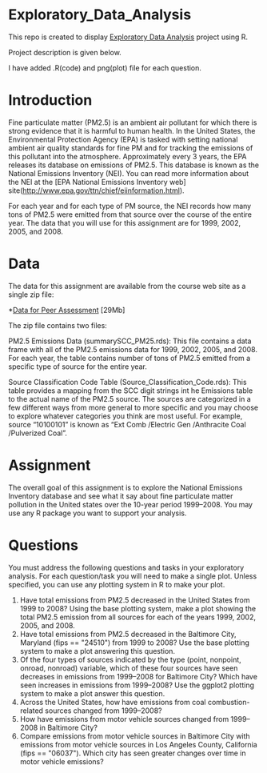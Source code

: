Exploratory_Data_Analysis
=========================

This repo is created to display [Exploratory Data Analysis](https://class.coursera.org/exdata-004) project using R.

Project description is given below.

I have added .R(code) and png(plot) file for each question.

Introduction
==========

Fine particulate matter (PM2.5) is an ambient air pollutant for which there is strong evidence that it is harmful to human health. In the United States, the Environmental Protection Agency (EPA) is tasked with setting national ambient air quality standards for fine PM and for tracking the emissions of this pollutant into the atmosphere. Approximately every 3 years, the EPA releases its database on emissions of PM2.5. This database is known as the National Emissions Inventory (NEI). You can read more information about the NEI at the [EPA National Emissions Inventory web] site(http://www.epa.gov/ttn/chief/eiinformation.html).

For each year and for each type of PM source, the NEI records how many tons of PM2.5 were emitted from that source over the course of the entire year. The data that you will use for this assignment are for 1999, 2002, 2005, and 2008.

Data
====
The data for this assignment are available from the course web site as a single zip file:

*[Data for Peer Assessment](https://d396qusza40orc.cloudfront.net/exdata%2Fdata%2FNEI_data.zip) [29Mb]

The zip file contains two files:

PM2.5 Emissions Data (summarySCC_PM25.rds): This file contains a data frame with all of the PM2.5 emissions data for 1999, 2002, 2005, and 2008. For each year, the table contains number of tons of PM2.5 emitted from a specific type of source for the entire year.

Source Classification Code Table (Source_Classification_Code.rds): This table provides a mapping from the SCC digit strings int he Emissions table to the actual name of the PM2.5 source. The sources are categorized in a few different ways from more general to more specific and you may choose to explore whatever categories you think are most useful. For example, source “10100101” is known as “Ext Comb /Electric Gen /Anthracite Coal /Pulverized Coal”.

Assignment
==========

The overall goal of this assignment is to explore the National Emissions Inventory database and see what it say about fine particulate matter pollution in the United states over the 10-year period 1999–2008. You may use any R package you want to support your analysis.

Questions
=========
You must address the following questions and tasks in your exploratory analysis. For each question/task you will need to make a single plot. Unless specified, you can use any plotting system in R to make your plot.

<ol>
<li>Have total emissions from PM2.5 decreased in the United States from 1999 to 2008? Using the base plotting system, make a plot showing the total PM2.5 emission from all sources for each of the years 1999, 2002, 2005, and 2008.</li>

<li>Have total emissions from PM2.5 decreased in the Baltimore City, Maryland (fips == "24510") from 1999 to 2008? Use the base plotting system to make a plot answering this question.</li>

<li>Of the four types of sources indicated by the type (point, nonpoint, onroad, nonroad) variable, which of these four sources have seen decreases in emissions from 1999–2008 for Baltimore City? Which have seen increases in emissions from 1999–2008? Use the ggplot2 plotting system to make a plot answer this question.</li>

<li>Across the United States, how have emissions from coal combustion-related sources changed from 1999–2008?</li>

<li>How have emissions from motor vehicle sources changed from 1999–2008 in Baltimore City?</li>

<li>Compare emissions from motor vehicle sources in Baltimore City with emissions from motor vehicle sources in Los Angeles County, California (fips == "06037"). Which city has seen greater changes over time in motor vehicle emissions?</li>
<ol>

